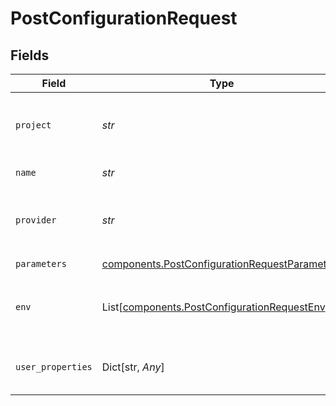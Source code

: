 # PostConfigurationRequest


## Fields

| Field                                                                                                          | Type                                                                                                           | Required                                                                                                       | Description                                                                                                    |
| -------------------------------------------------------------------------------------------------------------- | -------------------------------------------------------------------------------------------------------------- | -------------------------------------------------------------------------------------------------------------- | -------------------------------------------------------------------------------------------------------------- |
| `project`                                                                                                      | *str*                                                                                                          | :heavy_check_mark:                                                                                             | ID of the project to which this configuration belongs                                                          |
| `name`                                                                                                         | *str*                                                                                                          | :heavy_check_mark:                                                                                             | Name of the configuration                                                                                      |
| `provider`                                                                                                     | *str*                                                                                                          | :heavy_check_mark:                                                                                             | Name of the provider - "openai", "anthropic", etc.                                                             |
| `parameters`                                                                                                   | [components.PostConfigurationRequestParameters](../../models/components/postconfigurationrequestparameters.md) | :heavy_check_mark:                                                                                             | N/A                                                                                                            |
| `env`                                                                                                          | List[[components.PostConfigurationRequestEnv](../../models/components/postconfigurationrequestenv.md)]         | :heavy_minus_sign:                                                                                             | List of environments where the configuration is active                                                         |
| `user_properties`                                                                                              | Dict[str, *Any*]                                                                                               | :heavy_minus_sign:                                                                                             | Details of user who created the configuration                                                                  |